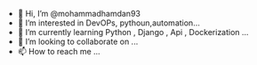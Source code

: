- 👋 Hi, I’m @mohammadhamdan93
- 👀 I’m interested in DevOPs, pythoun,automation...
- 🌱 I’m currently learning  Python , Django , Api , Dockerization ...
- 💞️ I’m looking to collaborate on ...
- 📫 How to reach me ...

<!---
mohammadhamdan93/mohammadhamdan93 is a ✨ special ✨ repository because its `README.md` (this file) appears on your GitHub profile.
You can click the Preview link to take a look at your changes.
--->
